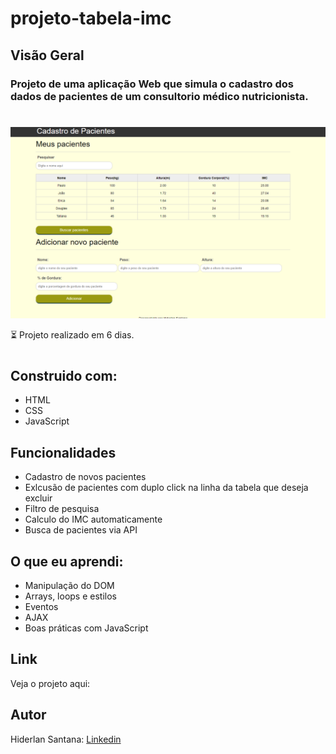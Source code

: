 # projeto-tabela-imc

## Visão Geral

### Projeto de uma aplicação Web que simula o cadastro dos dados de pacientes de um consultorio médico nutricionista.

#

![](./img/projeto-tabela-imc.png)

⏳ Projeto realizado em 6 dias.
#
## Construido com:
- HTML
- CSS
- JavaScript

## Funcionalidades
- Cadastro de novos pacientes
- Exlcusão de pacientes com duplo click na linha da tabela que deseja excluir
- Filtro de pesquisa
- Calculo do IMC automaticamente
- Busca de pacientes via API

## O que eu aprendi:
- Manipulação do DOM
- Arrays, loops e estilos
- Eventos
- AJAX
- Boas práticas com JavaScript

## Link

Veja o projeto aqui: 

## Autor

Hiderlan Santana: [Linkedin](https://www.linkedin.com/in/hiderlan-santana/)






